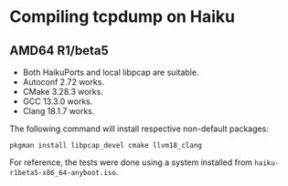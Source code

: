 # Compiling tcpdump on Haiku

## AMD64 R1/beta5

* Both HaikuPorts and local libpcap are suitable.
* Autoconf 2.72 works.
* CMake 3.28.3 works.
* GCC 13.3.0 works.
* Clang 18.1.7 works.

The following command will install respective non-default packages:
```
pkgman install libpcap_devel cmake llvm18_clang
```

For reference, the tests were done using a system installed from
`haiku-r1beta5-x86_64-anyboot.iso`.
